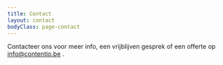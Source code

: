 ```yaml
---
title: Contact
layout: contact
bodyClass: page-contact
---
```


Contacteer ons voor meer info, een vrijblijven gesprek of een offerte op info@contentio.be .
